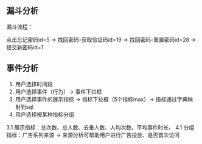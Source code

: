 ## 漏斗分析

漏斗流程：

点击忘记密码id=5 -> 找回密码-获取验证码id=19 -> 找回密码-重置密码id=28 -> 提交新密码id=1

## 事件分析

1. 用户选择时间段 
2. 用户选择事件（行为）-> 事件下拉框
3. 用户选择事件的展示指标 -> 指标下拉框（5个指标max）-> 指标通过字典映射到sql
4. 用户选择按某种指标分组

3.1 展示指标：总次数、总人数、去重人数、人均次数、平均事件时长、
4.1 分组指标：广告系列来源 -> 来源分析可帮助用户进行广告投放、是否首次访问